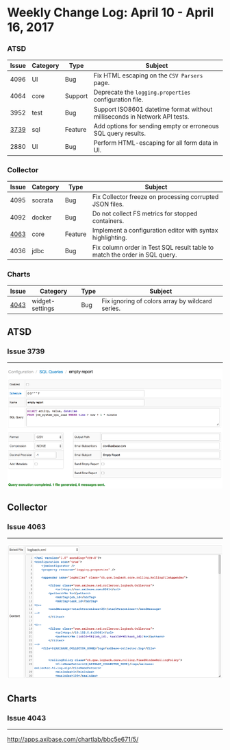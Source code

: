 Weekly Change Log: April 10 - April 16, 2017
==================================================

### ATSD

| Issue| Category    | Type    | Subject                                                             |
|------|-------------|---------|---------------------------------------------------------------------|
| 4096 | UI | Bug | Fix HTML escaping on the `CSV Parsers` page. |
| 4064 | core | Support | Deprecate the `logging.properties` configuration file. |
| 3952 | test | Bug | Support ISO8601 datetime format without milliseconds in Network API tests. |
| [3739](#issue-3739) | sql | Feature | Add options for sending empty or erroneous SQL query results. |
| 2880 | UI | Bug | Perform HTML-escaping for all form data in UI. |


### Collector

| Issue| Category    | Type    | Subject                                                             |
|------|-------------|---------|---------------------------------------------------------------------|
| 4095 | socrata | Bug | Fix Collector freeze on processing corrupted JSON files.  |
| 4092 | docker | Bug | Do not collect FS metrics for stopped containers. |
| [4063](#issue-4063) | core | Feature | Implement a configuration editor with syntax highlighting. |
| 4036 | jdbc | Bug | Fix column order in Test SQL result table to match the order in SQL query. |


### Charts

| Issue| Category    | Type    | Subject                                                             |
|------|-------------|---------|---------------------------------------------------------------------|
| [4043](#issue-4043) | widget-settings | Bug | Fix ignoring of colors array by wildcard series. |


## ATSD

### Issue 3739
--------------
![](Images/Figure1.png)

## Collector

### Issue 4063
--------------
![](Images/Figure2.png)

## Charts

### Issue 4043
--------------

http://apps.axibase.com/chartlab/bbc5e671/5/